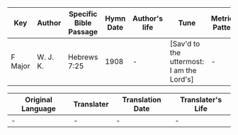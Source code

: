 Key | Author   | Specific Bible Passage     |Hymn Date |Author's life |Tune |Metrical Pattern   |Composer/Source
-- | --------- | ---------------------------|----------|--------------|-----|-------------------|-------------  
F Major |W. J. K. |Hebrews 7:25 |1908 |- |[Sav'd to the uttermost:  I am the Lord's] |- |W. J. Kirkpatrick

Original Language | Translater | Translation Date   | Translater's Life  
----------------- | --------- | --------------------|-------------     
\- |- |- |-

